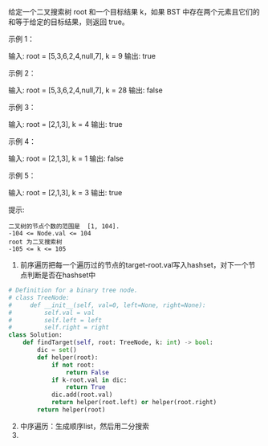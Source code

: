 给定一个二叉搜索树 root 和一个目标结果 k，如果 BST 中存在两个元素且它们的和等于给定的目标结果，则返回 true。

 

示例 1：

输入: root = [5,3,6,2,4,null,7], k = 9
输出: true

示例 2：

输入: root = [5,3,6,2,4,null,7], k = 28
输出: false

示例 3：

输入: root = [2,1,3], k = 4
输出: true

示例 4：

输入: root = [2,1,3], k = 1
输出: false

示例 5：

输入: root = [2,1,3], k = 3
输出: true

 

提示:

    二叉树的节点个数的范围是  [1, 104].
    -104 <= Node.val <= 104
    root 为二叉搜索树
    -105 <= k <= 105



1. 前序遍历把每一个遍历过的节点的target-root.val写入hashset，对下一个节点判断是否在hashset中

```python
# Definition for a binary tree node.
# class TreeNode:
#     def __init__(self, val=0, left=None, right=None):
#         self.val = val
#         self.left = left
#         self.right = right
class Solution:
    def findTarget(self, root: TreeNode, k: int) -> bool:
        dic = set()
        def helper(root):
            if not root:
                return False 
            if k-root.val in dic:
                return True 
            dic.add(root.val)
            return helper(root.left) or helper(root.right)
        return helper(root)
```



2. 中序遍历：生成顺序list，然后用二分搜索
3. 
